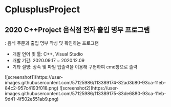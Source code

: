 # CplusplusProject
## 2020 C++Project 음식점 전자 출입 명부 프로그램
: 음식 주문과 출입 명부 작성 및 확인하는 프로그램

<ul>
  <li>
   개발 언어 및 툴: C++, Visual Studio
  </li>
   <li>
    개발 기간: 2020.09.17 ~ 2020.12.09
    </li>
    <li>
    기타 설명: 상속 및 파일 입출력을 이용해 구현하여 cmd창으로 출력
    </li>
  </ul>
 ![screenshot1](https://user-images.githubusercontent.com/57125986/113389174-82ad3b80-93ca-11eb-84c2-957c4193f018.png)
 ![screenshot2](https://user-images.githubusercontent.com/57125986/113389175-83de6880-93ca-11eb-9d41-4f502e551ab9.png)
